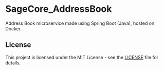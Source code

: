 # SageCore_AddressBook
Address Book microservice made using Spring Boot (Java), hosted on Docker.

## License

This project is licensed under the MIT License - see the [LICENSE](LICENSE) file for details.
